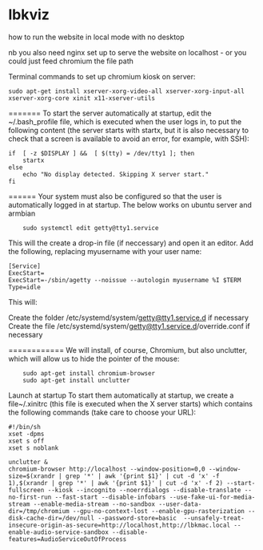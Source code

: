 # lbkviz
how to run the website in local mode with no desktop

nb you also need nginx set up to serve the website on localhost - or you could just feed chromium the file path


Terminal commands to set up chromium kiosk on server:
`````
sudo apt-get install xserver-xorg-video-all xserver-xorg-input-all xserver-xorg-core xinit x11-xserver-utils
``````
=======
To start the server automatically at startup, edit the ~/.bash_profile file, which is executed when the user logs in, to put the following content (the server starts with startx, but it is also necessary to check that a screen is available to avoid an error, for example, with SSH):
```
if  [ -z $DISPLAY ] &&  [ $(tty) = /dev/tty1 ]; then
    startx
else
    echo "No display detected. Skipping X server start."
fi
```
======
Your system must also be configured so that the user is automatically logged in at startup. The below works on ubuntu server and armbian
````
    sudo systemctl edit getty@tty1.service
````
This will the create a drop-in file (if neccessary) and open it an editor. Add the following, replacing myusername with your user name:
````
[Service]
ExecStart=
ExecStart=-/sbin/agetty --noissue --autologin myusername %I $TERM
Type=idle
````
This will:

Create the folder /etc/systemd/system/getty@tty1.service.d if necessary
Create the file /etc/systemd/system/getty@tty1.service.d/override.conf if necessary



============
We will install, of course, Chromium, but also unclutter, which will allow us to hide the pointer of the mouse:
````
    sudo apt-get install chromium-browser
    sudo apt-get install unclutter
````
Launch at startup
To start them automatically at startup, we create a file~/.xinitrc (this file is executed when the X server starts) which contains the following commands (take care to choose your URL):
````
#!/bin/sh
xset -dpms
xset s off
xset s noblank

unclutter &
chromium-browser http://localhost --window-position=0,0 --window-size=$(xrandr | grep '*' | awk '{print $1}' | cut -d 'x' -f 1),$(xrandr | grep '*' | awk '{print $1}' | cut -d 'x' -f 2) --start-fullscreen --kiosk --incognito --noerrdialogs --disable-translate --no-first-run --fast-start --disable-infobars --use-fake-ui-for-media-stream --enable-media-stream --no-sandbox --user-data-dir=/tmp/chromium --gpu-no-context-lost --enable-gpu-rasterization --disk-cache-dir=/dev/null --password-store=basic  --unsafely-treat-insecure-origin-as-secure=http://localhost,http://lbkmac.local --enable-audio-service-sandbox --disable-features=AudioServiceOutOfProcess
